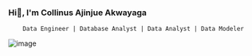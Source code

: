 ### Hi👋, I'm Collinus Ajinjue Akwayaga
        Data Engineer | Database Analyst | Data Analyst | Data Modeler
![image](https://github.com/ajinjue/ajinjue/assets/100845693/2e8bd2ac-536c-470e-894c-d287c8c494e2)


<!--
**ajinjue/ajinjue** is a ✨ _special_ ✨ repository because its `README.md` (this file) appears on your GitHub profile.

Here are some ideas to get you started:

- 🔭 I’m currently working on ...
- 🌱 I’m currently learning ...
- 👯 I’m looking to collaborate on ...
- 🤔 I’m looking for help with ...
- 💬 Ask me about ...
- 📫 How to reach me: ...
- 😄 Pronouns: ...
- ⚡ Fun fact: ...
-->

